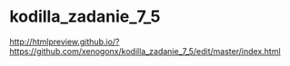 # kodilla_zadanie_7_5
http://htmlpreview.github.io/?https://github.com/xenogonx/kodilla_zadanie_7_5/edit/master/index.html

